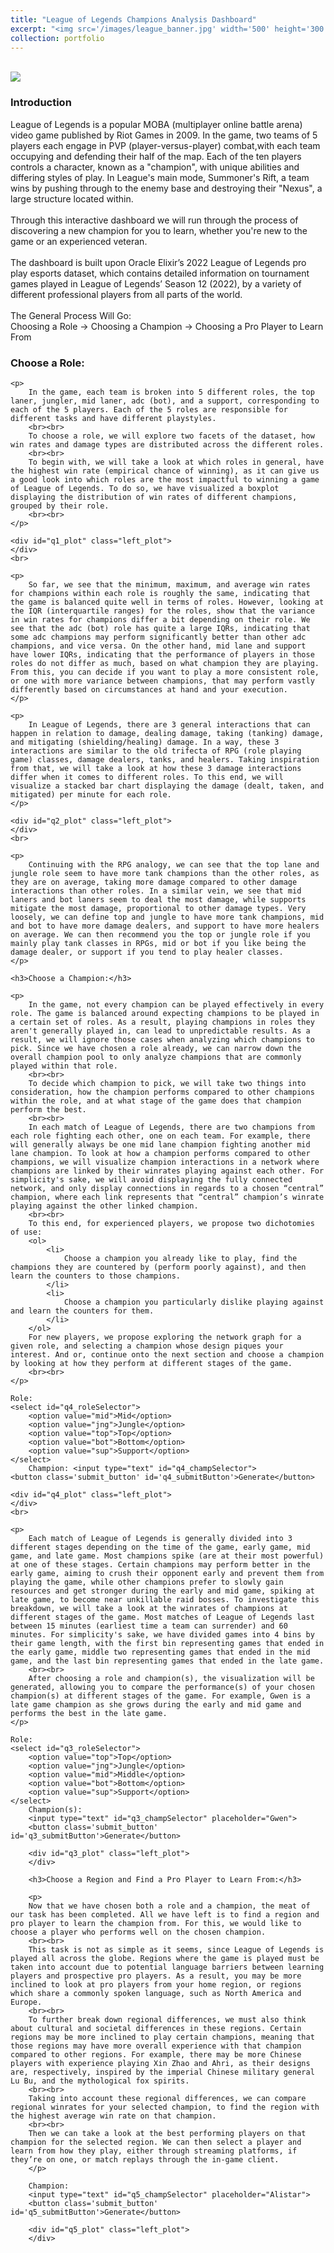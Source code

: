 ```yaml
---
title: "League of Legends Champions Analysis Dashboard"
excerpt: "<img src='/images/league_banner.jpg' width='500' height='300'>"
collection: portfolio
---
```


<script type="text/javascript" src="../../../../scripts/app.js"></script>  
<script src="https://d3js.org/d3.v7.min.js"></script>
<script src="https://d3js.org/topojson.v1.min.js"></script>
<script src="https://d3js.org/d3-selection-multi.v1.min.js"></script>
<script src="https://cdnjs.cloudflare.com/ajax/libs/d3-legend/2.25.6/d3-legend.min.js"></script>
<script src="//code.jquery.com/jquery.js"></script>

<meta http-equiv="Permissions-Policy" content="interest-cohort=()">

<style>

.submit_button {
    <!-- display: inline-block; -->
    width: 100%;
    padding: 0.25em;
    margin-bottom: 0.5em;
    color: #494e52;
    background-color: #fff;
    border: 1px solid #ccc;
    border-radius: 4px;
    box-shadow: 0 1px 1px rgba(0,0,0,0.125);
}

div.tooltip{
    position: absolute;
    text-align: left;
    width: "fit-content";
    height: "fit-content";
    padding: 5px;
    background: white;
    pointer-events: none;
    }

</style>

<br>
<img src='../../../../images/league_banner.jpg'>

<h3>Introduction</h3>
<p>
    League of Legends is a popular MOBA (multiplayer online battle arena) video game published by Riot Games in 2009. In the game, two teams of 5 players each engage in PVP (player-versus-player) combat,with each team occupying and defending their half of the map. Each of the ten players controls a character, known as a "champion", with unique abilities and differing styles of play. In League's main mode, Summoner's Rift, a team wins by pushing through to the enemy base and destroying their "Nexus", a large structure located within.
    <br><br>
    Through this interactive dashboard we will run through the process of discovering a new champion for you to learn, whether you're new to the game or an experienced veteran. 
    <br><br>
    The dashboard is built upon Oracle Elixir’s 2022 League of Legends pro play esports dataset, which contains detailed information on tournament games played in League of Legends’ Season 12 (2022), by a variety of different professional players from all parts of the world.
    <br><br>
    The General Process Will Go:
    <br>
    Choosing a Role -> Choosing a Champion -> Choosing a Pro Player to Learn From
</p>

<div id="q1">
    <h3>Choose a Role:</h3>

    <p>
        In the game, each team is broken into 5 different roles, the top laner, jungler, mid laner, adc (bot), and a support, corresponding to each of the 5 players. Each of the 5 roles are responsible for different tasks and have different playstyles. 
        <br><br>
        To choose a role, we will explore two facets of the dataset, how win rates and damage types are distributed across the different roles.
        <br><br>
        To begin with, we will take a look at which roles in general, have the highest win rate (empirical chance of winning), as it can give us a good look into which roles are the most impactful to winning a game of League of Legends. To do so, we have visualized a boxplot displaying the distribution of win rates of different champions, grouped by their role.
        <br><br>
    </p>
    
    <div id="q1_plot" class="left_plot">
    </div>
    <br>

    <p>
        So far, we see that the minimum, maximum, and average win rates for champions within each role is roughly the same, indicating that the game is balanced quite well in terms of roles. However, looking at the IQR (interquartile ranges) for the roles, show that the variance in win rates for champions differ a bit depending on their role. We see that the adc (bot) role has quite a large IQRs, indicating that some adc champions may perform significantly better than other adc champions, and vice versa. On the other hand, mid lane and support have lower IQRs, indicating that the performance of players in those roles do not differ as much, based on what champion they are playing. From this, you can decide if you want to play a more consistent role, or one with more variance between champions, that may perform vastly differently based on circumstances at hand and your execution.
    </p>

</div>

<div id="q2">

    <p>
        In League of Legends, there are 3 general interactions that can happen in relation to damage, dealing damage, taking (tanking) damage, and mitigating (shielding/healing) damage. In a way, these 3 interactions are similar to the old trifecta of RPG (role playing game) classes, damage dealers, tanks, and healers. Taking inspiration from that, we will take a look at how these 3 damage interactions differ when it comes to different roles. To this end, we will visualize a stacked bar chart displaying the damage (dealt, taken, and mitigated) per minute for each role.
    </p>

    <div id="q2_plot" class="left_plot">
    </div>
    <br>

    <p>
        Continuing with the RPG analogy, we can see that the top lane and jungle role seem to have more tank champions than the other roles, as they are on average, taking more damage compared to other damage interactions than other roles. In a similar vein, we see that mid laners and bot laners seem to deal the most damage, while supports mitigate the most damage, proportional to other damage types. Very loosely, we can define top and jungle to have more tank champions, mid and bot to have more damage dealers, and support to have more healers on average. We can then recommend you the top or jungle role if you mainly play tank classes in RPGs, mid or bot if you like being the damage dealer, or support if you tend to play healer classes. 
    </p>

</div>


<div id="q4">

    <h3>Choose a Champion:</h3>

    <p>
        In the game, not every champion can be played effectively in every role. The game is balanced around expecting champions to be played in a certain set of roles. As a result, playing champions in roles they aren't generally played in, can lead to unpredictable results. As a result, we will ignore those cases when analyzing which champions to pick. Since we have chosen a role already, we can narrow down the overall champion pool to only analyze champions that are commonly played within that role. 
        <br><br>
        To decide which champion to pick, we will take two things into consideration, how the champion performs compared to other champions within the role, and at what stage of the game does that champion perform the best. 
        <br><br>
        In each match of League of Legends, there are two champions from each role fighting each other, one on each team. For example, there will generally always be one mid lane champion fighting another mid lane champion. To look at how a champion performs compared to other champions, we will visualize champion interactions in a network where champions are linked by their winrates playing against each other. For simplicity's sake, we will avoid displaying the fully connected network, and only display connections in regards to a chosen “central” champion, where each link represents that “central” champion’s winrate playing against the other linked champion.
        <br><br>
        To this end, for experienced players, we propose two dichotomies of use:
        <ol>
            <li>
                Choose a champion you already like to play, find the champions they are countered by (perform poorly against), and then learn the counters to those champions.
            </li>
            <li>
                Choose a champion you particularly dislike playing against and learn the counters for them.
            </li>
        </ol>
        For new players, we propose exploring the network graph for a given role, and selecting a champion whose design piques your interest. And or, continue onto the next section and choose a champion by looking at how they perform at different stages of the game. 
        <br><br>
    </p>
    
    Role:
    <select id="q4_roleSelector">
        <option value="mid">Mid</option>
        <option value="jng">Jungle</option>
        <option value="top">Top</option>
        <option value="bot">Bottom</option>
        <option value="sup">Support</option>
    </select>
        Champion: <input type="text" id="q4_champSelector">
    <button class='submit_button' id='q4_submitButton'>Generate</button>

    <div id="q4_plot" class="left_plot">
    </div>
    <br>

</div>


<div id="q3">

    <p>
        Each match of League of Legends is generally divided into 3 different stages depending on the time of the game, early game, mid game, and late game. Most champions spike (are at their most powerful) at one of these stages. Certain champions may perform better in the early game, aiming to crush their opponent early and prevent them from playing the game, while other champions prefer to slowly gain resources and get stronger during the early and mid game, spiking at late game, to become near unkillable raid bosses. To investigate this breakdown, we will take a look at the winrates of champions at different stages of the game. Most matches of League of Legends last between 15 minutes (earliest time a team can surrender) and 60 minutes. For simplicity's sake, we have divided games into 4 bins by their game length, with the first bin representing games that ended in the early game, middle two representing games that ended in the mid game, and the last bin representing games that ended in the late game.
        <br><br>
        After choosing a role and champion(s), the visualization will be generated, allowing you to compare the performance(s) of your chosen champion(s) at different stages of the game. For example, Gwen is a late game champion as she grows during the early and mid game and performs the best in the late game.
    </p>

    Role:
    <select id="q3_roleSelector">
        <option value="top">Top</option>
        <option value="jng">Jungle</option>
        <option value="mid">Middle</option>
        <option value="bot">Bottom</option>
        <option value="sup">Support</option>
    </select>
        Champion(s): 
        <input type="text" id="q3_champSelector" placeholder="Gwen">
        <button class='submit_button' id='q3_submitButton'>Generate</button>

        <div id="q3_plot" class="left_plot">
        </div>

</div>


<div id="q5">

        <h3>Choose a Region and Find a Pro Player to Learn From:</h3>

        <p>
        Now that we have chosen both a role and a champion, the meat of our task has been completed. All we have left is to find a region and pro player to learn the champion from. For this, we would like to choose a player who performs well on the chosen champion. 
        <br><br>
        This task is not as simple as it seems, since League of Legends is played all across the globe. Regions where the game is played must be taken into account due to potential language barriers between learning players and prospective pro players. As a result, you may be more inclined to look at pro players from your home region, or regions which share a commonly spoken language, such as North America and Europe.
        <br><br>
        To further break down regional differences, we must also think about cultural and societal differences in these regions. Certain regions may be more inclined to play certain champions, meaning that those regions may have more overall experience with that champion compared to other regions. For example, there may be more Chinese players with experience playing Xin Zhao and Ahri, as their designs are, respectively, inspired by the imperial Chinese military general Lu Bu, and the mythological fox spirits.
        <br><br>
        Taking into account these regional differences, we can compare regional winrates for your selected champion, to find the region with the highest average win rate on that champion.
        <br><br>
        Then we can take a look at the best performing players on that champion for the selected region. We can then select a player and learn from how they play, either through streaming platforms, if they’re on one, or match replays through the in-game client.
        </p>

        Champion: 
        <input type="text" id="q5_champSelector" placeholder="Alistar">
        <button class='submit_button' id='q5_submitButton'>Generate</button>

        <div id="q5_plot" class="left_plot">
        </div>

</div>

<script>
    final_project()
</script>

